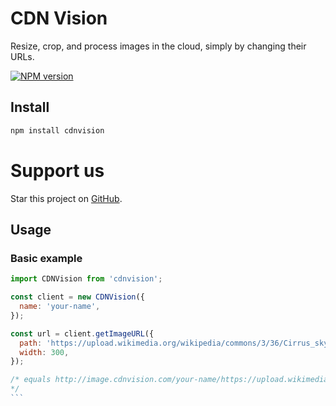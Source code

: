 # CDN Vision

Resize, crop, and process images in the cloud, simply by changing their URLs.

[![NPM version][npm-image]][npm-url]

[npm-image]: https://img.shields.io/npm/v/cdnvision.svg?style=flat-square
[npm-url]: https://www.npmjs.com/cdnvision
[github-url]: https://github.com/CherryProjects/cdnvision


## Install
```sh
npm install cdnvision
```

# Support us

Star this project on [GitHub][github-url].


## Usage

### Basic example

````js
import CDNVision from 'cdnvision';

const client = new CDNVision({
  name: 'your-name',
});

const url = client.getImageURL({
  path: 'https://upload.wikimedia.org/wikipedia/commons/3/36/Cirrus_sky_panorama.jpg',
  width: 300,
});

/* equals http://image.cdnvision.com/your-name/https://upload.wikimedia.org/wikipedia/commons/3/36/Cirrus_sky_panorama.jpg?width=300
*/
```
